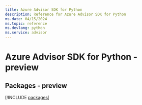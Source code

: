 ```yaml
---
title: Azure Advisor SDK for Python
description: Reference for Azure Advisor SDK for Python
ms.date: 04/15/2024
ms.topic: reference
ms.devlang: python
ms.service: advisor
---
```

# Azure Advisor SDK for Python - preview
## Packages - preview
[!INCLUDE [packages](advisor-index.md)]
